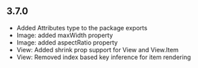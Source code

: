 ## 3.7.0

- Added Attributes type to the package exports
- Image: added maxWidth property
- Image: added aspectRatio property
- View: Added shrink prop support for View and View.Item
- View: Removed index based key inference for item rendering